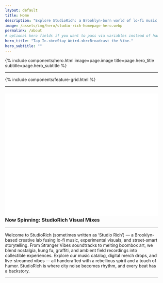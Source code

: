 ```yaml
---
layout: default
title: Home
description: "Explore StudioRich: a Brooklyn-born world of lo-fi music, ambient visuals, field recordings, and creative urban storytelling."
image: /assets/img/hero/studio-rich-homepage-hero.webp
permalink: /about
# optional hero fields if you want to pass via variables instead of hardcoding
hero_title: "Tap In.<br>Stay Weird.<br>Broadcast the Vibe."
hero_subtitle: ""
---
```


{% include components/hero.html
  image=page.image
  title=page.hero_title
  subtitle=page.hero_subtitle
%}

<hr class="rule-dotted">

{% include components/feature-grid.html %}

<hr class="rule-dotted">
<h3 class="now-spinning">
  <img src="/assets/ui/record.svg" alt="Vinyl record icon" class="icon-sm">
  Now Spinning: StudioRich Visual Mixes
</h3>


<hr class="rule-dotted">

<section class="welcome">
  <p>Welcome to StudioRich (sometimes written as ‘Studio Rich’) — a Brooklyn-based creative lab fusing lo-fi music, experimental visuals, and street-smart storytelling. From Stranger Vibes soundtracks to melting boombox art, we blend nostalgia, kung fu, graffiti, and ambient field recordings into collectible experiences. Explore our music catalog, digital merch drops, and live-streamed vibes — all handcrafted with a rebellious spirit and a touch of humor. StudioRich is where city noise becomes rhythm, and every beat has a backstory.</p>
</section>

<hr class="rule-dotted">
